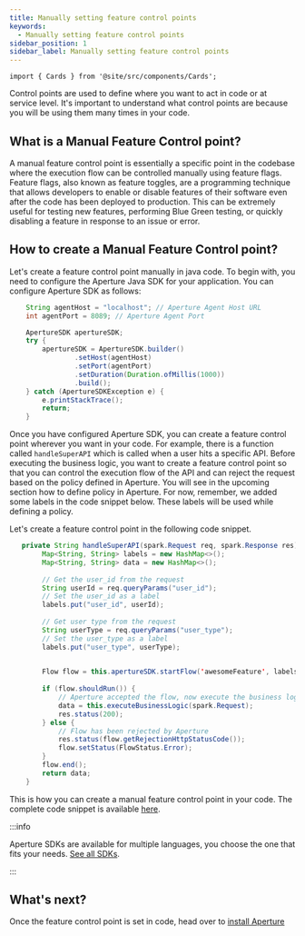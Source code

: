 ```yaml
---
title: Manually setting feature control points
keywords:
  - Manually setting feature control points
sidebar_position: 1
sidebar_label: Manually setting feature control points
---
```


```mdx-code-block
import { Cards } from '@site/src/components/Cards';
```

Control points are used to define where you want to act in code or at service
level. It's important to understand what control points are because you will be
using them many times in your code.

<!-- vale off -->

## What is a Manual Feature Control point?

<!-- vale on -->

A manual feature control point is essentially a specific point in the codebase
where the execution flow can be controlled manually using feature flags. Feature
flags, also known as feature toggles, are a programming technique that allows
developers to enable or disable features of their software even after the code
has been deployed to production. This can be extremely useful for testing new
features, performing Blue Green testing, or quickly disabling a feature in
response to an issue or error.

<!-- vale off -->

## How to create a Manual Feature Control point?

<!-- vale on -->

Let's create a feature control point manually in java code. To begin with, you
need to configure the Aperture Java SDK for your application. You can configure
Aperture SDK as follows:

```java
    String agentHost = "localhost"; // Aperture Agent Host URL
    int agentPort = 8089; // Aperture Agent Port

    ApertureSDK apertureSDK;
    try {
        apertureSDK = ApertureSDK.builder()
                .setHost(agentHost)
                .setPort(agentPort)
                .setDuration(Duration.ofMillis(1000))
                .build();
    } catch (ApertureSDKException e) {
        e.printStackTrace();
        return;
    }
```

Once you have configured Aperture SDK, you can create a feature control point
wherever you want in your code. For example, there is a function called
`handleSuperAPI` which is called when a user hits a specific API. Before
executing the business logic, you want to create a feature control point so that
you can control the execution flow of the API and can reject the request based
on the policy defined in Aperture. You will see in the upcoming section how to
define policy in Aperture. For now, remember, we added some labels in the code
snippet below. These labels will be used while defining a policy.

Let's create a feature control point in the following code snippet.

```java
   private String handleSuperAPI(spark.Request req, spark.Response res) {
        Map<String, String> labels = new HashMap<>();
        Map<String, String> data = new HashMap<>();
​
        // Get the user_id from the request
        String userId = req.queryParams("user_id");
        // Set the user_id as a label
        labels.put("user_id", userId);
​
        // Get user type from the request
        String userType = req.queryParams("user_type");
        // Set the user_type as a label
        labels.put("user_type", userType);
​

        Flow flow = this.apertureSDK.startFlow('awesomeFeature', labels);
​
        if (flow.shouldRun()) {
            // Aperture accepted the flow, now execute the business logic.
            data = this.executeBusinessLogic(spark.Request);
            res.status(200);
        } else {
            // Flow has been rejected by Aperture
            res.status(flow.getRejectionHttpStatusCode());
            flow.setStatus(FlowStatus.Error);
        }
        flow.end();
        return data;
    }
```

This is how you can create a manual feature control point in your code. The
complete code snippet is available
[here](https://github.com/fluxninja/aperture-java/tree/releases/aperture-java/v2.1.0/examples/standalone-example).

:::info

Aperture SDKs are available for multiple languages, you choose the one that fits
your needs. [See all SDKs](/integrations/sdk/sdk.md).

:::

<!-- vale off -->

## What's next?

<!-- vale on -->

Once the feature control point is set in code, head over to
[install Aperture](/get-started/installation/installation.md)
